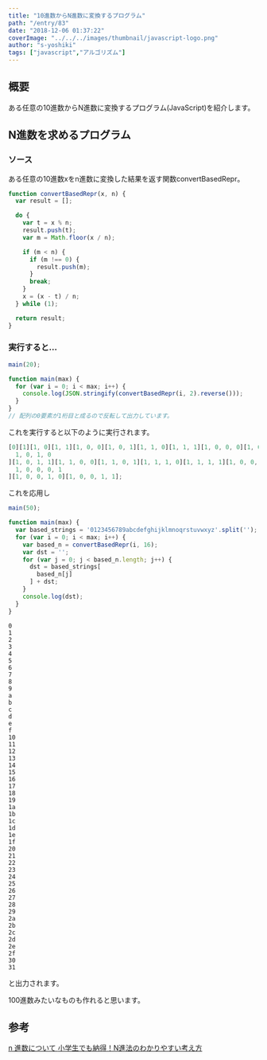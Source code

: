 ```yaml
---
title: "10進数からN進数に変換するプログラム"
path: "/entry/83"
date: "2018-12-06 01:37:22"
coverImage: "../../../images/thumbnail/javascript-logo.png"
author: "s-yoshiki"
tags: ["javascript","アルゴリズム"]
---
```


## 概要

ある任意の10進数からN進数に変換するプログラム(JavaScript)を紹介します。

## N進数を求めるプログラム

### ソース

ある任意の10進数xをn進数に変換した結果を返す関数convertBasedRepr。

```js
function convertBasedRepr(x, n) {
  var result = [];

  do {
    var t = x % n;
    result.push(t);
    var m = Math.floor(x / n);

    if (m < n) {
      if (m !== 0) {
        result.push(m);
      }
      break;
    }
    x = (x - t) / n;
  } while (1);

  return result;
}
```

### 実行すると...

```js
main(20);

function main(max) {
  for (var i = 0; i < max; i++) {
    console.log(JSON.stringify(convertBasedRepr(i, 2).reverse()));
  }
}
// 配列の0要素が1桁目と成るので反転して出力しています。
```

これを実行すると以下のように実行されます。

```js
[0][1][1, 0][1, 1][1, 0, 0][1, 0, 1][1, 1, 0][1, 1, 1][1, 0, 0, 0][1, 0, 0, 1][
  1, 0, 1, 0
][1, 0, 1, 1][1, 1, 0, 0][1, 1, 0, 1][1, 1, 1, 0][1, 1, 1, 1][1, 0, 0, 0, 0][
  1, 0, 0, 0, 1
][1, 0, 0, 1, 0][1, 0, 0, 1, 1];
```

これを応用し

```js
main(50);

function main(max) {
  var based_strings = '0123456789abcdefghijklmnoqrstuvwxyz'.split(''); // 0-zの文字列の配列
  for (var i = 0; i < max; i++) {
    var based_n = convertBasedRepr(i, 16);
    var dst = '';
    for (var j = 0; j < based_n.length; j++) {
      dst = based_strings[
        based_n[j]
      ] + dst;
    }
    console.log(dst);
  }
}
```

```
0
1
2
3
4
5
6
7
8
9
a
b
c
d
e
f
10
11
12
13
14
15
16
17
18
19
1a
1b
1c
1d
1e
1f
20
21
22
23
24
25
26
27
28
29
2a
2b
2c
2d
2e
2f
30
31
```

と出力されます。

100進数みたいなものも作れると思います。

## 参考

<a href="https://prev.net-newbie.com/tcpip/radix.html"> n 進数について </a>
<a href="https://chugaku-juken.com/n-sinnhou/">小学生でも納得！N進法のわかりやすい考え方</a>
